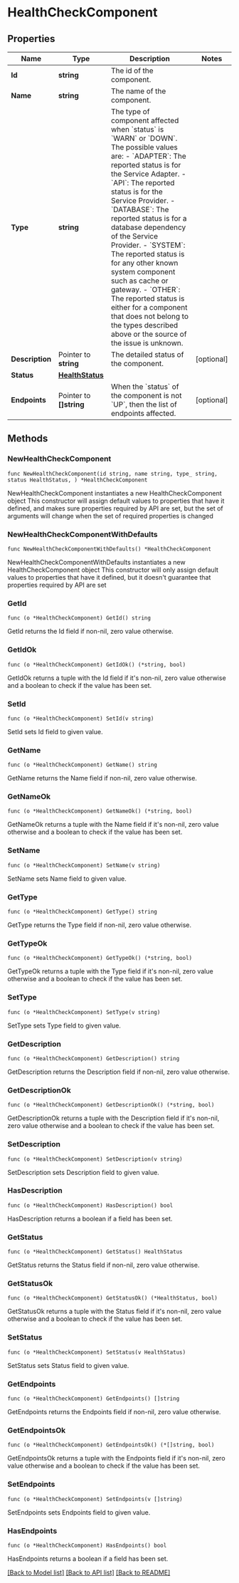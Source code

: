 # HealthCheckComponent

## Properties

Name | Type | Description | Notes
------------ | ------------- | ------------- | -------------
**Id** | **string** | The id of the component. | 
**Name** | **string** | The name of the component. | 
**Type** | **string** | The type of component affected when &#x60;status&#x60; is &#x60;WARN&#x60; or &#x60;DOWN&#x60;. The possible values are: - &#x60;ADAPTER&#x60;: The reported status is for the Service Adapter. - &#x60;API&#x60;: The reported status is for the Service Provider. - &#x60;DATABASE&#x60;: The reported status is for a database dependency of the Service Provider. - &#x60;SYSTEM&#x60;: The reported status is for any other known system component such as cache or gateway. - &#x60;OTHER&#x60;: The reported status is either for a component that does not belong to the types described above or the source of the issue is unknown.  | 
**Description** | Pointer to **string** | The detailed status of the component. | [optional] 
**Status** | [**HealthStatus**](HealthStatus.md) |  | 
**Endpoints** | Pointer to **[]string** | When the &#x60;status&#x60; of the component is not &#x60;UP&#x60;, then the list of endpoints affected. | [optional] 

## Methods

### NewHealthCheckComponent

`func NewHealthCheckComponent(id string, name string, type_ string, status HealthStatus, ) *HealthCheckComponent`

NewHealthCheckComponent instantiates a new HealthCheckComponent object
This constructor will assign default values to properties that have it defined,
and makes sure properties required by API are set, but the set of arguments
will change when the set of required properties is changed

### NewHealthCheckComponentWithDefaults

`func NewHealthCheckComponentWithDefaults() *HealthCheckComponent`

NewHealthCheckComponentWithDefaults instantiates a new HealthCheckComponent object
This constructor will only assign default values to properties that have it defined,
but it doesn't guarantee that properties required by API are set

### GetId

`func (o *HealthCheckComponent) GetId() string`

GetId returns the Id field if non-nil, zero value otherwise.

### GetIdOk

`func (o *HealthCheckComponent) GetIdOk() (*string, bool)`

GetIdOk returns a tuple with the Id field if it's non-nil, zero value otherwise
and a boolean to check if the value has been set.

### SetId

`func (o *HealthCheckComponent) SetId(v string)`

SetId sets Id field to given value.


### GetName

`func (o *HealthCheckComponent) GetName() string`

GetName returns the Name field if non-nil, zero value otherwise.

### GetNameOk

`func (o *HealthCheckComponent) GetNameOk() (*string, bool)`

GetNameOk returns a tuple with the Name field if it's non-nil, zero value otherwise
and a boolean to check if the value has been set.

### SetName

`func (o *HealthCheckComponent) SetName(v string)`

SetName sets Name field to given value.


### GetType

`func (o *HealthCheckComponent) GetType() string`

GetType returns the Type field if non-nil, zero value otherwise.

### GetTypeOk

`func (o *HealthCheckComponent) GetTypeOk() (*string, bool)`

GetTypeOk returns a tuple with the Type field if it's non-nil, zero value otherwise
and a boolean to check if the value has been set.

### SetType

`func (o *HealthCheckComponent) SetType(v string)`

SetType sets Type field to given value.


### GetDescription

`func (o *HealthCheckComponent) GetDescription() string`

GetDescription returns the Description field if non-nil, zero value otherwise.

### GetDescriptionOk

`func (o *HealthCheckComponent) GetDescriptionOk() (*string, bool)`

GetDescriptionOk returns a tuple with the Description field if it's non-nil, zero value otherwise
and a boolean to check if the value has been set.

### SetDescription

`func (o *HealthCheckComponent) SetDescription(v string)`

SetDescription sets Description field to given value.

### HasDescription

`func (o *HealthCheckComponent) HasDescription() bool`

HasDescription returns a boolean if a field has been set.

### GetStatus

`func (o *HealthCheckComponent) GetStatus() HealthStatus`

GetStatus returns the Status field if non-nil, zero value otherwise.

### GetStatusOk

`func (o *HealthCheckComponent) GetStatusOk() (*HealthStatus, bool)`

GetStatusOk returns a tuple with the Status field if it's non-nil, zero value otherwise
and a boolean to check if the value has been set.

### SetStatus

`func (o *HealthCheckComponent) SetStatus(v HealthStatus)`

SetStatus sets Status field to given value.


### GetEndpoints

`func (o *HealthCheckComponent) GetEndpoints() []string`

GetEndpoints returns the Endpoints field if non-nil, zero value otherwise.

### GetEndpointsOk

`func (o *HealthCheckComponent) GetEndpointsOk() (*[]string, bool)`

GetEndpointsOk returns a tuple with the Endpoints field if it's non-nil, zero value otherwise
and a boolean to check if the value has been set.

### SetEndpoints

`func (o *HealthCheckComponent) SetEndpoints(v []string)`

SetEndpoints sets Endpoints field to given value.

### HasEndpoints

`func (o *HealthCheckComponent) HasEndpoints() bool`

HasEndpoints returns a boolean if a field has been set.


[[Back to Model list]](../README.md#documentation-for-models) [[Back to API list]](../README.md#documentation-for-api-endpoints) [[Back to README]](../README.md)


